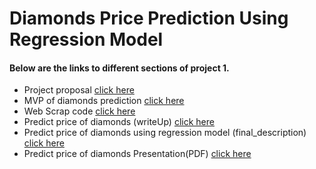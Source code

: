# Diamonds Price Prediction Using Regression Model
#### Below are the links to different sections of project 1.

- Project proposal [ click here ](https://github.com/emanalshehrii/LinearRegression_diamonds__price_prediction/blob/main/Proposal_diamonds_price_prediction.md)
- MVP of diamonds prediction [click here](https://github.com/emanalshehrii/diamonds_price_prediction_using_LinearRegression/blob/main/MVP_Diamonds%20(2).md)
- Web Scrap code [click here](https://github.com/emanalshehrii/diamonds_price_prediction_using_LinearRegression/blob/main/data/Diamonds_webscrap.ipynb)
-  Predict price of diamonds (writeUp) [click here](https://github.com/emanalshehrii/diamonds_price_prediction_using_LinearRegression/blob/main/write_up_diamonds.md)
- Predict price of diamonds using regression model (final_description) [click here](https://github.com/emanalshehrii/diamonds_price_prediction_using_LinearRegression/blob/main/Diamonds_price_regression.ipynb)
- Predict price of diamonds Presentation(PDF) [click here](https://github.com/emanalshehrii/diamonds_price_prediction_using_LinearRegression/blob/main/diamonds_preice_prediction.pdf)
